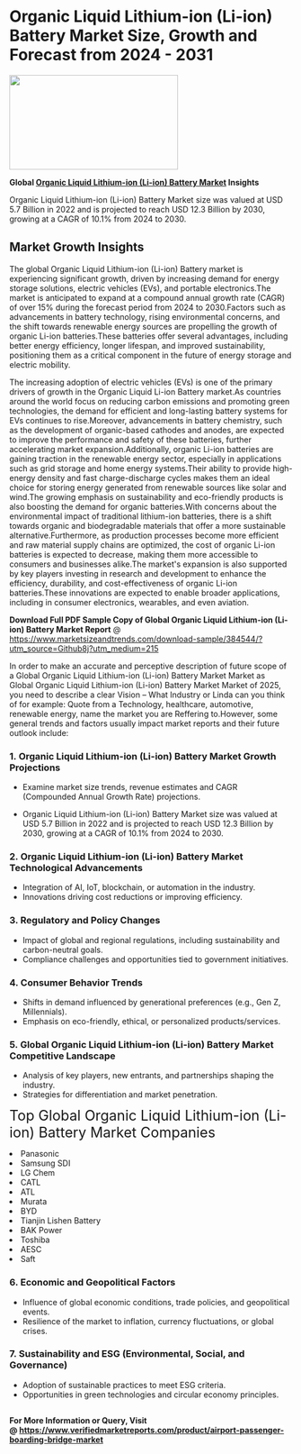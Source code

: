 <H1>Organic Liquid Lithium-ion (Li-ion) Battery Market Size, Growth and Forecast from 2024 - 2031</H1><img class="aligncenter size-medium wp-image-584254" src="https://thirdeyenews.in/wp-content/uploads/2024/09/Global-Market-Research-300x168.jpeg" alt="" width="300" height="168" /><p><strong>Global&nbsp;<a href="https://www.marketsizeandtrends.com/download-sample/384544/?utm_source=Github8j?utm_medium=215">Organic Liquid Lithium-ion (Li-ion) Battery Market</a> Insights</strong></p><p>Organic Liquid Lithium-ion (Li-ion) Battery Market size was valued at USD 5.7 Billion in 2022 and is projected to reach USD 12.3 Billion by 2030, growing at a CAGR of 10.1% from 2024 to 2030.</p><p><h2>Market Growth Insights</h2> <p>The global Organic Liquid Lithium-ion (Li-ion) Battery market is experiencing significant growth, driven by increasing demand for energy storage solutions, electric vehicles (EVs), and portable electronics.The market is anticipated to expand at a compound annual growth rate (CAGR) of over 15% during the forecast period from 2024 to 2030.Factors such as advancements in battery technology, rising environmental concerns, and the shift towards renewable energy sources are propelling the growth of organic Li-ion batteries.These batteries offer several advantages, including better energy efficiency, longer lifespan, and improved sustainability, positioning them as a critical component in the future of energy storage and electric mobility.</p> <p>The increasing adoption of electric vehicles (EVs) is one of the primary drivers of growth in the Organic Liquid Li-ion Battery market.As countries around the world focus on reducing carbon emissions and promoting green technologies, the demand for efficient and long-lasting battery systems for EVs continues to rise.Moreover, advancements in battery chemistry, such as the development of organic-based cathodes and anodes, are expected to improve the performance and safety of these batteries, further accelerating market expansion.Additionally, organic Li-ion batteries are gaining traction in the renewable energy sector, especially in applications such as grid storage and home energy systems.Their ability to provide high-energy density and fast charge-discharge cycles makes them an ideal choice for storing energy generated from renewable sources like solar and wind.The growing emphasis on sustainability and eco-friendly products is also boosting the demand for organic batteries.With concerns about the environmental impact of traditional lithium-ion batteries, there is a shift towards organic and biodegradable materials that offer a more sustainable alternative.Furthermore, as production processes become more efficient and raw material supply chains are optimized, the cost of organic Li-ion batteries is expected to decrease, making them more accessible to consumers and businesses alike.The market's expansion is also supported by key players investing in research and development to enhance the efficiency, durability, and cost-effectiveness of organic Li-ion batteries.These innovations are expected to enable broader applications, including in consumer electronics, wearables, and even aviation.<p><span class=""><strong>Download Full PDF Sample Copy of Global Organic Liquid Lithium-ion (Li-ion) Battery Market Report</strong> @ <a href="https://www.marketsizeandtrends.com/download-sample/384544/?utm_source=Github8j?utm_medium=215" target="_blank">https://www.marketsizeandtrends.com/download-sample/384544/?utm_source=Github8j?utm_medium=215</a></span></p><p>In order to make an accurate and perceptive description of future scope of a Global&nbsp;Organic Liquid Lithium-ion (Li-ion) Battery Market Market as Global&nbsp;Organic Liquid Lithium-ion (Li-ion) Battery Market Market of 2025, you need to describe a clear Vision &ndash; What Industry or Linda can you think of for example: Quote from a Technology, healthcare, automotive, renewable energy, name the market you are Reffering to.However, some general trends and factors usually impact market reports and their future outlook include:</p><h3>1.&nbsp;<strong>Organic Liquid Lithium-ion (Li-ion) Battery Market Growth Projections</strong></h3><ul><li>Examine market size trends, revenue estimates and CAGR (Compounded Annual Growth Rate) projections.</li><li><p>Organic Liquid Lithium-ion (Li-ion) Battery Market size was valued at USD 5.7 Billion in 2022 and is projected to reach USD 12.3 Billion by 2030, growing at a CAGR of 10.1% from 2024 to 2030.</p></li></ul><h3>2.&nbsp;<strong>Organic Liquid Lithium-ion (Li-ion) Battery Market Technological Advancements</strong></h3><ul><li>Integration of AI, IoT, blockchain, or automation in the industry.</li><li>Innovations driving cost reductions or improving efficiency.</li></ul><h3>3.&nbsp;<strong>Regulatory and Policy Changes</strong></h3><ul><li>Impact of global and regional regulations, including sustainability and carbon-neutral goals.</li><li>Compliance challenges and opportunities tied to government initiatives.</li></ul><h3>4.&nbsp;<strong>Consumer Behavior Trends</strong></h3><ul><li>Shifts in demand influenced by generational preferences (e.g., Gen Z, Millennials).</li><li>Emphasis on eco-friendly, ethical, or personalized products/services.</li></ul><h3>5.&nbsp;<strong>Global Organic Liquid Lithium-ion (Li-ion) Battery Market Competitive Landscape</strong></h3><ul><li>Analysis of key players, new entrants, and partnerships shaping the industry.</li><li>Strategies for differentiation and market penetration.</li></ul><p data-pm-slice="1 1 []"><span style="color: inherit; font-family: inherit; font-size: 25px;">Top Global Organic Liquid Lithium-ion (Li-ion) Battery Market Companies</span></p><div class="" data-test-id=""><p><li>Panasonic</li><li> Samsung SDI</li><li> LG Chem</li><li> CATL</li><li> ATL</li><li> Murata</li><li> BYD</li><li> Tianjin Lishen Battery</li><li> BAK Power</li><li> Toshiba</li><li> AESC</li><li> Saft</li></p></div><h3>6.&nbsp;<strong>Economic and Geopolitical Factors</strong></h3><ul><li>Influence of global economic conditions, trade policies, and geopolitical events.</li><li>Resilience of the market to inflation, currency fluctuations, or global crises.</li></ul><h3>7.&nbsp;<strong>Sustainability and ESG (Environmental, Social, and Governance)</strong></h3><ul><li>Adoption of sustainable practices to meet ESG criteria.</li><li>Opportunities in green technologies and circular economy principles.</li></ul><h2><strong style="font-size: 14px;">For More Information or Query, Visit @&nbsp;</strong><a style="background-color: #ffffff; font-size: 14px;" href="https://www.marketsizeandtrends.com/report/organic-liquid-lithium-ion-li-ion-battery-market/" target="_blank">https://www.verifiedmarketreports.com/product/airport-passenger-boarding-bridge-market</a></h2>